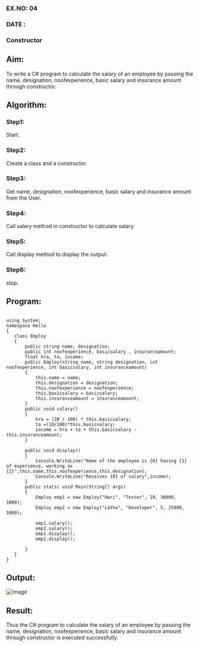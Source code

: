### EX.NO: 04

### DATE :

### Constructor


## Aim:
 To write a C# program to calculate the salary of an employee by passing the name, designation, noofexperience, basic salary and insurance amount through constructor.
 
## Algorithm:
 
 
### Step1:
Start.

### Step2:
Create a class and a constructor.

### Step3:
Get name, designation, noofexperience, basic salary and insurance amount from the User.

### Step4:
Call salary method in constructor to calculate salary.

### Step5:
Call display method to display the output.

### Step6:
stop.
 
 
 
 ## Program:
 
 ```python3
 
 using System;
namespace Hello
{
    class Employ
    {
        public string name, designation;
        public int noofexperience, basicsalary , insuranceamount;
        float hra, ta, income;
        public Employ(string name, string designation, int noofexperience, int basicsalary, int insuranceamount)
        {
            this.name = name;
            this.designation = designation;
            this.noofexperience = noofexperience;
            this.basicsalary = basicsalary;
            this.insuranceamount = insuranceamount;
        }
        public void salary()
        {
            hra = (20 / 100) * this.basicsalary;
            ta =(10/100)*this.basicsalary;
            income = hra + ta + this.basicsalary - this.insuranceamount;
        }

        public void display()
        {
            Console.WriteLine("Name of the employee is {0} having {1} of experience, working as {2}",this.name,this.noofexperience,this.designation);
            Console.WriteLine("Receives {0} of salary",income);
        }
        public static void Main(String[] args)
        {
            Employ emp1 = new Employ("Hari", "Tester", 10, 30000, 1000);
            Employ emp2 = new Employ("Latha", "Developer", 5, 25000, 1000);

            emp1.salary();
            emp2.salary();
            emp1.display();
            emp2.display();
            
        }
    }
}

```
 
 ## Output:
 
 
 ![image](https://user-images.githubusercontent.com/81132849/166909041-3df4bc23-2938-4219-bcca-4649cbbfda24.png)

 
 ## Result:

Thus the C# program to calculate the salary of an employee by passing the name, designation, noofexperience, basic salary and insurance amount through constructor is executed successfully.
